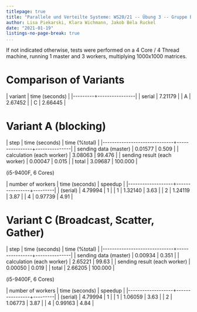 ```yaml
---
titlepage: true
title: "Parallele und Verteilte Systeme: WS20/21 -- Übung 3 -- Gruppe B"
author: Lisa Piekarski, Klara Wichmann, Jakob Béla Ruckel
date: "2021-01-19"
listings-no-page-break: true
...
```


If not indicated otherwise, tests were performed on a
4 Core / 4 Thread machine, running 1 master and
3 workers, multiplying 1000x1000 matrices.

# Comparison of Variants

| variant | time (seconds) |
|---------+----------------|
| serial  |        7.21179 |
| A       |        2.67452 |
| C       |        2.66445 |



# Variant A (blocking)

| step                         | time (seconds) | time (%total) |
|------------------------------+----------------+---------------|
| sending data (master)        |        0.01577 |         0.509 |
| calculation  (each worker)   |        3.08063 |        99.476 |
| sending result (each worker) |        0.00047 |         0.015 |
| total                        |        3.09687 |       100.000 |


(i5-9400F, 6 Cores)

| number of workers | time (seconds) | speedup |
|-------------------+----------------+---------|
|          (serial) |        4.79994 |       1 |
|                 1 |        1.32140 |    3.63 |
|                 2 |        1.24119 |    3.87 |
|                 4 |        0.97739 |    4.91 |



# Variant C (Broadcast, Scatter, Gather)

| step                         | time (seconds) | time (%total) |
|------------------------------+----------------+---------------|
| sending data (master)        |        0.00934 |         0.351 |
| calculation  (each worker)   |        2.65221 |         99.63 |
| sending result (each worker) |        0.00050 |         0.019 |
| total                        |        2.66205 |       100.000 |

(i5-9400F, 6 Cores)

| number of workers | time (seconds) | speedup |
|-------------------+----------------+---------|
|          (serial) |        4.79994 |       1 |
|                 1 |        1.06059 |    3.63 |
|                 2 |        1.06773 |    3.87 |
|                 4 |        0.99163 |    4.84 |
